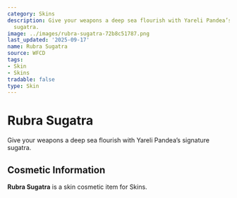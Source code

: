 ```yaml
---
category: Skins
description: Give your weapons a deep sea flourish with Yareli Pandea’s signature
  sugatra.
image: ../images/rubra-sugatra-72b8c51787.png
last_updated: '2025-09-17'
name: Rubra Sugatra
source: WFCD
tags:
- Skin
- Skins
tradable: false
type: Skin
---
```


# Rubra Sugatra

Give your weapons a deep sea flourish with Yareli Pandea’s signature sugatra.

## Cosmetic Information

**Rubra Sugatra** is a skin cosmetic item for Skins.

